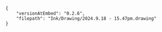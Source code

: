 


```handdrawn-ink
{
	"versionAtEmbed": "0.2.6",
	"filepath": "Ink/Drawing/2024.9.18 - 15.47pm.drawing"
}
```
